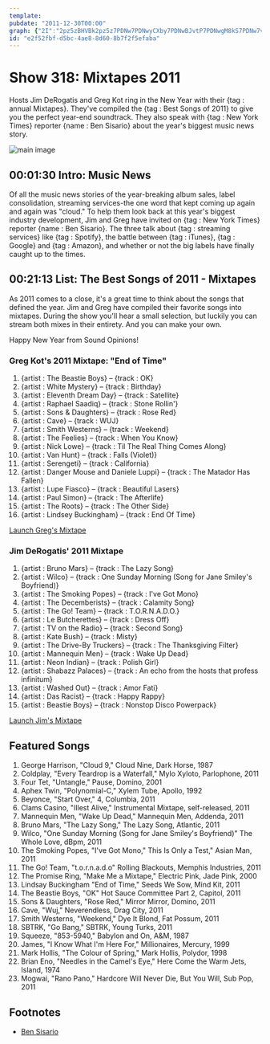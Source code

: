```yaml
---
template: 
pubdate: "2011-12-30T00:00"
graph: {"2I":"2pz5zBHVBk2pz5z7PDNw7PDNwyCXby7PDNwBJvtP7PDNwgM8kS7PDNw7vhvg","ZD":""}
id: "e2f52fbf-d5bc-4ae8-8d60-8b7f2f5efaba"
---
```






# Show 318: Mixtapes 2011

Hosts Jim DeRogatis and Greg Kot ring in the New Year with their {tag : annual Mixtapes}. They've compiled the {tag : Best Songs of 2011} to give you the perfect year-end soundtrack. They also speak with {tag : New York Times} reporter {name : Ben Sisario} about the year's biggest music news story.

![main image](https://static.soundopinions.org/images/mixtapes.jpg)



## 00:01:30 Intro: Music News

Of all the music news stories of the year-breaking album sales, label consolidation, streaming services-the one word that kept coming up again and again was "cloud." To help them look back at this year's biggest industry development, Jim and Greg have invited on {tag : New York Times} reporter {name : Ben Sisario}. The three talk about {tag : streaming services} like {tag : Spotify}, the battle between {tag : iTunes}, {tag : Google} and {tag : Amazon}, and whether or not the big labels have finally caught up to the times.



## 00:21:13 List: The Best Songs of 2011 - Mixtapes

As 2011 comes to a close, it's a great time to think about the songs that defined the year. Jim and Greg have compiled their favorite songs into mixtapes. During the show you'll hear a small selection, but luckily you can stream both mixes in their entirety. And you can make your own.

Happy New Year from Sound Opinions!


### Greg Kot's 2011 Mixtape: "End of Time"

1. {artist : The Beastie Boys} – {track : OK}
2. {artist : White Mystery} – {track : Birthday}
3. {artist : Eleventh Dream Day} – {track : Satellite}
4. {artist : Raphael Saadiq} – {track : Stone Rollin'}
5. {artist : Sons & Daughters} – {track : Rose Red}
6. {artist : Cave} – {track : WUJ}
7. {artist : Smith Westerns} – {track : Weekend}
8. {artist : The Feelies} – {track : When You Know}
9. {artist : Nick Lowe} – {track : Til The Real Thing Comes Along}
10. {artist : Van Hunt} – {track : Falls (Violet)}
11. {artist : Serengeti} – {track : California}
12. {artist : Danger Mouse and Daniele Luppi} – {track : The Matador Has Fallen}
13. {artist : Lupe Fiasco} – {track : Beautiful Lasers}
14. {artist : Paul Simon} – {track : The Afterlife}
15. {artist : The Roots} – {track : The Other Side}
16. {artist : Lindsey Buckingham} – {track : End Of Time}

[Launch Greg's Mixtape](http://www.soundopinions.org/mixtapes/2011/greg/myWimpy.html)


### Jim DeRogatis' 2011 Mixtape

1. {artist : Bruno Mars} – {track : The Lazy Song}
2. {artist : Wilco} – {track : One Sunday Morning (Song for Jane Smiley's Boyfriend)}
3. {artist : The Smoking Popes} – {track : I've Got Mono}
4. {artist : The Decemberists} – {track : Calamity Song}
5. {artist : The Go! Team} – {track : T.O.R.N.A.D.O.}
6. {artist : Le Butcherettes} – {track : Dress Off}
7. {artist : TV on the Radio} – {track : Second Song}
8. {artist : Kate Bush} – {track : Misty}
9. {artist : The Drive-By Truckers} – {track : The Thanksgiving Filter}
10. {artist : Mannequin Men} – {track : Wake Up Dead}
11. {artist : Neon Indian} – {track : Polish Girl}
12. {artist : Shabazz Palaces} – {track : An echo from the hosts that profess infinitum}
13. {artist : Washed Out} – {track : Amor Fati}
14. {artist : Das Racist} – {track : Happy Rappy}
15. {artist : Beastie Boys} – {track : Nonstop Disco Powerpack}

[Launch Jim's Mixtape](http://www.soundopinions.org/mixtapes/2011/jim/myWimpy.html)



## Featured Songs

1. George Harrison, "Cloud 9," Cloud Nine, Dark Horse, 1987
2. Coldplay, "Every Teardrop is a Waterfall," Mylo Xyloto, Parlophone, 2011
3. Four Tet, "Untangle," Pause, Domino, 2001
4. Aphex Twin, "Polynomial-C," Xylem Tube, Apollo, 1992
5. Beyonce, "Start Over," 4, Columbia, 2011
6. Clams Casino, "Illest Alive," Instrumental Mixtape, self-released, 2011
7. Mannequin Men, "Wake Up Dead," Mannequin Men, Addenda, 2011
8. Bruno Mars, "The Lazy Song," The Lazy Song, Atlantic, 2011
9. Wilco, "One Sunday Morning (Song for Jane Smiley's Boyfriend)" The Whole Love, dBpm, 2011
10. The Smoking Popes, "I've Got Mono," This Is Only a Test," Asian Man, 2011
11. The Go! Team, "t.o.r.n.a.d.o" Rolling Blackouts, Memphis Industries, 2011
12. The Promise Ring, "Make Me a Mixtape," Electric Pink, Jade Pink, 2000
13. Lindsay Buckingham "End of Time," Seeds We Sow, Mind Kit, 2011
14. The Beastie Boys, "OK" Hot Sauce Committee Part 2, Capitol, 2011
15. Sons & Daughters, "Rose Red," Mirror Mirror, Domino, 2011
16. Cave, "Wuj," Neverendless, Drag City, 2011
17. Smith Westerns, "Weekend," Dye It Blond, Fat Possum, 2011
18. SBTRK, "Go Bang," SBTRK, Young Turks, 2011
19. Squeeze, "853-5940," Babylon and On, A&M, 1987
20. James, "I Know What I'm Here For," Millionaires, Mercury, 1999
21. Mark Hollis, "The Colour of Spring," Mark Hollis, Polydor, 1998
22. Brian Eno, "Needles in the Camel's Eye," Here Come the Warm Jets, Island, 1974
23. Mogwai, "Rano Pano," Hardcore Will Never Die, But You Will, Sub Pop, 2011



## Footnotes

- [Ben Sisario](http://topics.nytimes.com/top/reference/timestopics/people/s/ben_sisario/index.html)